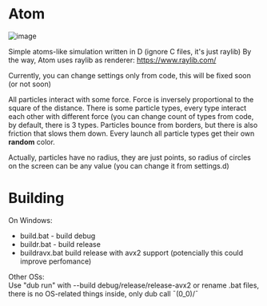 
# Atom<br>
![image](https://github.com/user-attachments/assets/f55d699e-aeaa-4e30-be0b-f0930e3b74eb)
<br>

Simple atoms-like simulation written in D (ignore C files, it's just raylib)
By the way, Atom uses raylib as renderer: https://www.raylib.com/

Currently, you can change settings only from code, this will be fixed soon (or not soon)

All particles interact with some force. Force is inversely proportional to the square of the distance.
There is some particle types, every type interact each other with different force (you can change count of types from code, by default, there is 3 types. 
Particles bounce from borders, but there is also friction that slows them down.
Every launch all particle types get their own **random** color. 

Actually, particles have no radius, they are just points, so radius of circles on the screen can be any value (you can change it from settings.d)

# Building
On Windows:
* build.bat - build debug
* buildr.bat - build release
* buildravx.bat build release with avx2 support (potencially this could improve perfomance)

Other OSs:<br>
Use "dub run" with --build debug/release/release-avx2 or rename .bat files, there is no OS-related things inside, only dub call ¯\(0_0)/¯
